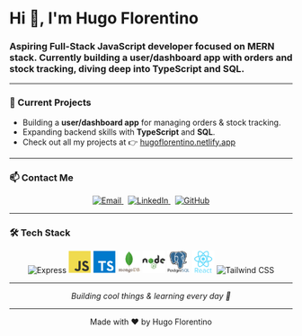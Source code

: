 <p align="center">
  <h1>Hi 👋, I'm Hugo Florentino</h1>
  <h3>
    Aspiring Full-Stack JavaScript developer focused on MERN stack.
    Currently building a <b>user/dashboard app</b> with orders and stock tracking, 
    diving deep into <b>TypeScript</b> and <b>SQL</b>.
  </h3>
</p>

---

### 🚀 Current Projects

- Building a **user/dashboard app** for managing orders & stock tracking.
- Expanding backend skills with **TypeScript** and **SQL**.
- Check out all my projects at 👉 <a href="https://hugoflorentino.netlify.app/" target="_blank" rel="noopener noreferrer">hugoflorentino.netlify.app</a>


---

### 📫 Contact Me

<p align="center">
  <a href="mailto:hugoflorentino86@hotmail.com" title="Email Me">
    <img src="https://img.shields.io/badge/Email-hugoflorentino86@hotmail.com-blue?style=flat&logo=gmail" alt="Email"/>
  </a>
  &nbsp;
  <a href="https://www.linkedin.com/in/hugo-florentino-892b61369/" target="_blank" title="LinkedIn">
    <img src="https://img.shields.io/badge/LinkedIn-HugoFlorentino-blue?style=flat&logo=linkedin" alt="LinkedIn"/>
  </a>
  &nbsp;
  <a href="https://github.com/HugoAFlorentino" target="_blank" title="GitHub">
    <img src="https://img.shields.io/badge/GitHub-HugoAFlorentino-black?style=flat&logo=github" alt="GitHub"/>
  </a>
</p>

---

### 🛠️ Tech Stack

<p align="center">
  <img alt="Express" title="Express.js" src="https://cdn.jsdelivr.net/gh/devicons/devicon/icons/express/express-original.svg" width="40" height="40" />
  <img alt="JavaScript" title="JavaScript" src="https://raw.githubusercontent.com/devicons/devicon/master/icons/javascript/javascript-original.svg" width="40" height="40" />
  <img alt="TypeScript" title="TypeScript" src="https://raw.githubusercontent.com/devicons/devicon/master/icons/typescript/typescript-original.svg" width="40" height="40" />
  <img alt="MongoDB" title="MongoDB" src="https://raw.githubusercontent.com/devicons/devicon/master/icons/mongodb/mongodb-original-wordmark.svg" width="40" height="40" />
  <img alt="Node.js" title="Node.js" src="https://raw.githubusercontent.com/devicons/devicon/master/icons/nodejs/nodejs-original-wordmark.svg" width="40" height="40" />
  <img alt="PostgreSQL" title="PostgreSQL" src="https://raw.githubusercontent.com/devicons/devicon/master/icons/postgresql/postgresql-original-wordmark.svg" width="40" height="40" />
  <img alt="React" title="React" src="https://raw.githubusercontent.com/devicons/devicon/master/icons/react/react-original-wordmark.svg" width="40" height="40" />
  <img alt="Tailwind CSS" title="Tailwind CSS" src="https://www.vectorlogo.zone/logos/tailwindcss/tailwindcss-icon.svg" width="40" height="40" />
</p>

---

<p align="center">
  <i>Building cool things & learning every day 🚀</i>
</p>


---

<p align="center">
  Made with ❤️ by Hugo Florentino
</p>
